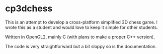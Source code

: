 # cp3dchess
This is an attempt to develop a cross-platform simplified 3D chess game.
I wrote this as a student and would love to keep it simple for other students.

Written in OpenGL2, mainly C (with plans to make a proper C++ version).

The code is very straightforward but a bit sloppy so is the documentation.
